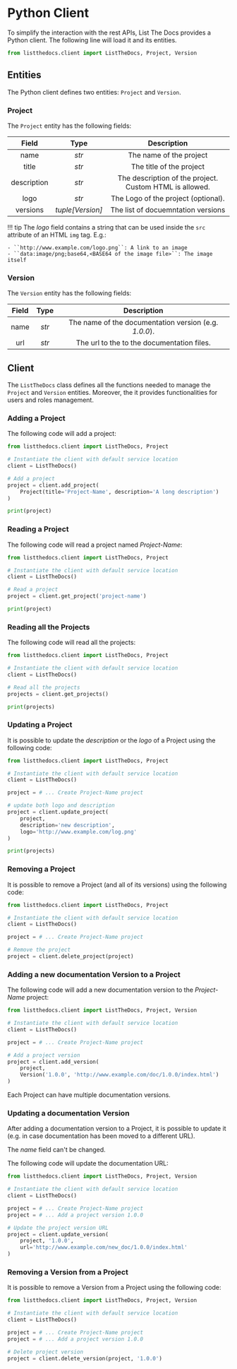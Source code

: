 # Python Client

To simplify the interaction with the rest APIs, List The Docs provides a
Python client. The following line will load it and its entities.

``` python
from listthedocs.client import ListTheDocs, Project, Version
```

## Entities

The Python client defines two entities: ``Project`` and ``Version``.

### Project

The ``Project`` entity has the following fields:

|    Field    |       Type       |                       Description                       |
|:-----------:|:----------------:|:-------------------------------------------------------:|
|    name     |      *str*       |                 The name of the project                 |
|    title    |      *str*       |                The title of the project                 |
| description |      *str*       | The description of the project. Custom HTML is allowed. |
|    logo     |      *str*       |           The Logo of the project (optional).           |
|  versions   | *tuple[Version]* |           The list of docuemntation versions            |

!!! tip
    The *logo* field contains a string that can be used inside the ``src`` attribute
    of an HTML ``img`` tag. E.g.:

    - ``http://www.example.com/logo.png``: A link to an image
    - ``data:image/png;base64,<BASE64 of the image file>``: The image itself

### Version

The ``Version`` entity has the following fields:

| Field | Type  |                      Description                      |
|:-----:|:-----:|:-----------------------------------------------------:|
| name  | *str* | The name of the documentation version (e.g. *1.0.0*). |
|  url  | *str* |      The url to the to the documentation files.       |

## Client

The ``ListTheDocs`` class defines all the functions needed to manage
the ``Project`` and ``Version`` entities. Moreover, the it provides
functionalities for users and roles management.

### Adding a Project

The following code will add a project:

``` python
from listthedocs.client import ListTheDocs, Project

# Instantiate the client with default service location
client = ListTheDocs()

# Add a project
project = client.add_project(
    Project(title='Project-Name', description='A long description')
)

print(project)
```

### Reading a Project

The following code will read a project named *Project-Name*:

``` python
from listthedocs.client import ListTheDocs, Project

# Instantiate the client with default service location
client = ListTheDocs()

# Read a project
project = client.get_project('project-name')

print(project)
```

### Reading all the Projects

The following code will read all the projects:

``` python
from listthedocs.client import ListTheDocs, Project

# Instantiate the client with default service location
client = ListTheDocs()

# Read all the projects
projects = client.get_projects()

print(projects)
```

### Updating a Project

It is possible to update the *description* or the *logo* of a Project
using the following code:

``` python
from listthedocs.client import ListTheDocs, Project

# Instantiate the client with default service location
client = ListTheDocs()

project = # ... Create Project-Name project

# update both logo and description
project = client.update_project(
    project,
    description='new description',
    logo='http://www.example.com/log.png'
)

print(projects)
```

### Removing a Project

It is possible to remove a Project (and all of its versions) using the
following code:

``` python
from listthedocs.client import ListTheDocs, Project

# Instantiate the client with default service location
client = ListTheDocs()

project = # ... Create Project-Name project

# Remove the project
project = client.delete_project(project)
```

### Adding a new documentation Version to a Project

The following code will add a new documentation version to the *Project-Name*
project:

``` python
from listthedocs.client import ListTheDocs, Project, Version

# Instantiate the client with default service location
client = ListTheDocs()

project = # ... Create Project-Name project

# Add a project version
project = client.add_version(
    project,
    Version('1.0.0', 'http://www.example.com/doc/1.0.0/index.html')
)
```

Each Project can have multiple documentation versions.

### Updating a documentation Version

After adding a documentation version to a Project, it is possible to update
it (e.g. in case documentation has been moved to a different URL).

The *name* field can't be changed.

The following code will update the documentation URL:

``` python
from listthedocs.client import ListTheDocs, Project, Version

# Instantiate the client with default service location
client = ListTheDocs()

project = # ... Create Project-Name project
project = # ... Add a project version 1.0.0

# Update the project version URL
project = client.update_version(
    project, '1.0.0',
    url='http://www.example.com/new_doc/1.0.0/index.html'
)
```

### Removing a Version from a Project

It is possible to remove a Version from a Project using the following code:

``` python
from listthedocs.client import ListTheDocs, Project, Version

# Instantiate the client with default service location
client = ListTheDocs()

project = # ... Create Project-Name project
project = # ... Add a project version 1.0.0

# Delete project version
project = client.delete_version(project, '1.0.0')
```
